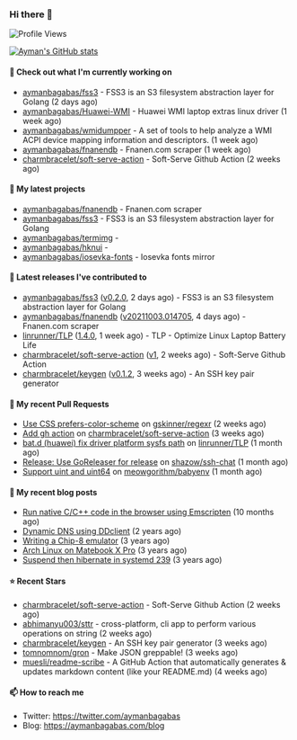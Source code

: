 ### Hi there 👋

![Profile Views](https://komarev.com/ghpvc/?username=aymanbagabas&label=PROFILE+VIEWS)

[![Ayman's GitHub stats](https://github-readme-stats.vercel.app/api?username=aymanbagabas&count_private=true&show_icons=true)](https://github.com/anuraghazra/github-readme-stats)

#### 👷 Check out what I'm currently working on

- [aymanbagabas/fss3](https://github.com/aymanbagabas/fss3) - FSS3 is an S3 filesystem abstraction layer for Golang (2 days ago)
- [aymanbagabas/Huawei-WMI](https://github.com/aymanbagabas/Huawei-WMI) - Huawei WMI laptop extras linux driver (1 week ago)
- [aymanbagabas/wmidumpper](https://github.com/aymanbagabas/wmidumpper) - A set of tools to help analyze a WMI ACPI device mapping information and descriptors. (1 week ago)
- [aymanbagabas/fnanendb](https://github.com/aymanbagabas/fnanendb) - Fnanen.com scraper (1 week ago)
- [charmbracelet/soft-serve-action](https://github.com/charmbracelet/soft-serve-action) - Soft-Serve Github Action (2 weeks ago)

#### 🌱 My latest projects

- [aymanbagabas/fnanendb](https://github.com/aymanbagabas/fnanendb) - Fnanen.com scraper
- [aymanbagabas/fss3](https://github.com/aymanbagabas/fss3) - FSS3 is an S3 filesystem abstraction layer for Golang
- [aymanbagabas/termimg](https://github.com/aymanbagabas/termimg) - 
- [aymanbagabas/hknui](https://github.com/aymanbagabas/hknui) - 
- [aymanbagabas/iosevka-fonts](https://github.com/aymanbagabas/iosevka-fonts) - Iosevka fonts mirror

#### 🔭 Latest releases I've contributed to

- [aymanbagabas/fss3](https://github.com/aymanbagabas/fss3) ([v0.2.0](https://github.com/aymanbagabas/fss3/releases/tag/v0.2.0), 2 days ago) - FSS3 is an S3 filesystem abstraction layer for Golang
- [aymanbagabas/fnanendb](https://github.com/aymanbagabas/fnanendb) ([v20211003.014705](https://github.com/aymanbagabas/fnanendb/releases/tag/v20211003.014705), 4 days ago) - Fnanen.com scraper
- [linrunner/TLP](https://github.com/linrunner/TLP) ([1.4.0](https://github.com/linrunner/TLP/releases/tag/1.4.0), 1 week ago) - TLP - Optimize Linux Laptop Battery Life
- [charmbracelet/soft-serve-action](https://github.com/charmbracelet/soft-serve-action) ([v1](https://github.com/charmbracelet/soft-serve-action/releases/tag/v1), 2 weeks ago) - Soft-Serve Github Action
- [charmbracelet/keygen](https://github.com/charmbracelet/keygen) ([v0.1.2](https://github.com/charmbracelet/keygen/releases/tag/v0.1.2), 3 weeks ago) - An SSH key pair generator

#### 🔨 My recent Pull Requests

- [Use CSS prefers-color-scheme](https://github.com/gskinner/regexr/pull/443) on [gskinner/regexr](https://github.com/gskinner/regexr) (2 weeks ago)
- [Add gh action](https://github.com/charmbracelet/soft-serve-action/pull/1) on [charmbracelet/soft-serve-action](https://github.com/charmbracelet/soft-serve-action) (3 weeks ago)
- [bat.d (huawei) fix driver platform sysfs path](https://github.com/linrunner/TLP/pull/577) on [linrunner/TLP](https://github.com/linrunner/TLP) (1 month ago)
- [Release: Use GoReleaser for release](https://github.com/shazow/ssh-chat/pull/400) on [shazow/ssh-chat](https://github.com/shazow/ssh-chat) (1 month ago)
- [Support uint and uint64](https://github.com/meowgorithm/babyenv/pull/2) on [meowgorithm/babyenv](https://github.com/meowgorithm/babyenv) (1 month ago)

#### 📜 My recent blog posts

- [Run native C/C&#43;&#43; code in the browser using Emscripten](https://aymanbagabas.com/blog/2020/11/18/run-native-c-c&#43;&#43;-code-in-the-browser-using-emscripten.html) (10 months ago)
- [Dynamic DNS using DDclient](https://aymanbagabas.com/blog/2019/02/16/dynamic-dns-using-ddclient.html) (2 years ago)
- [Writing a Chip-8 emulator](https://aymanbagabas.com/blog/2018/09/17/chip-8-emulator.html) (3 years ago)
- [Arch Linux on Matebook X Pro](https://aymanbagabas.com/blog/2018/07/23/archlinux-on-matebook-x-pro.html) (3 years ago)
- [Suspend then hibernate in systemd 239](https://aymanbagabas.com/blog/2018/07/18/suspend-then-hibernate.html) (3 years ago)

#### ⭐ Recent Stars

- [charmbracelet/soft-serve-action](https://github.com/charmbracelet/soft-serve-action) - Soft-Serve Github Action (2 weeks ago)
- [abhimanyu003/sttr](https://github.com/abhimanyu003/sttr) - cross-platform, cli app to perform various operations on string (2 weeks ago)
- [charmbracelet/keygen](https://github.com/charmbracelet/keygen) - An SSH key pair generator (3 weeks ago)
- [tomnomnom/gron](https://github.com/tomnomnom/gron) - Make JSON greppable! (3 weeks ago)
- [muesli/readme-scribe](https://github.com/muesli/readme-scribe) - A GitHub Action that automatically generates &amp; updates markdown content (like your README.md) (4 weeks ago)

#### 📫 How to reach me

- Twitter: https://twitter.com/aymanbagabas
- Blog: https://aymanbagabas.com/blog
